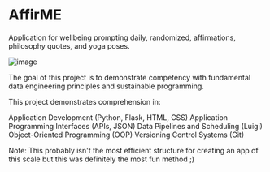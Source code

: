# AffirME
Application for wellbeing prompting daily, randomized, affirmations, philosophy quotes, and yoga poses.

![image](https://github.com/rickyringler/AffirME/assets/135162902/80a63a15-dd22-41f5-b16d-586f5a3bc9f2)


The goal of this project is to demonstrate competency with fundamental data engineering principles
and sustainable programming.

This project demonstrates comprehension in:

Application Development (Python, Flask, HTML, CSS)
Application Programming Interfaces (APIs, JSON)
Data Pipelines and Scheduling (Luigi)
Object-Oriented Programming (OOP)
Versioning Control Systems (Git)

Note: This probably isn't the most efficient structure for creating an app of this scale but this was definitely the most fun method ;)
